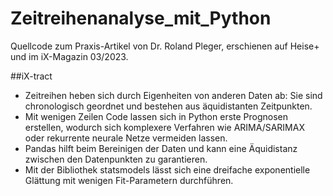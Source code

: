 # Zeitreihenanalyse_mit_Python

Quellcode zum Praxis-Artikel von Dr. Roland Pleger, erschienen auf Heise+ und im iX-Magazin 03/2023.

##iX-tract
- Zeitreihen heben sich durch Eigenheiten von anderen Daten ab: Sie sind chronologisch geordnet und bestehen aus äquidistanten Zeitpunkten.
- Mit wenigen Zeilen Code lassen sich in Python erste Prognosen erstellen, wodurch sich komplexere Verfahren wie ARIMA/SARIMAX oder rekurrente neurale Netze vermeiden lassen.
- Pandas hilft beim Bereinigen der Daten und kann eine Äquidistanz zwischen den Datenpunkten zu garantieren.
- Mit der Bibliothek statsmodels lässt sich eine dreifache exponentielle Glättung mit wenigen Fit-Parametern durchführen.

